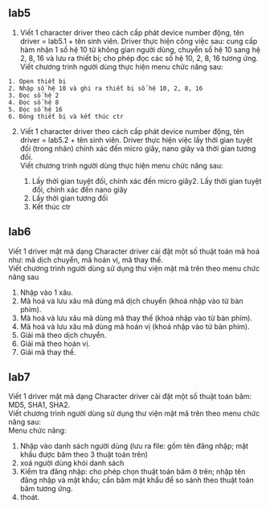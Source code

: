 ## lab5
1.   Viết 1 character driver theo cách cấp phát device number động, tên driver = lab5.1 + tên
    sinh viên. Driver thực hiện công việc sau: cung cấp hàm nhận 1 số hệ 10 từ không gian
    người dùng, chuyển số hệ 10 sang hệ 2, 8, 16 và lưu ra thiết bị; cho phép đọc các số hệ 10,
    2, 8, 16 tương ứng.</br>
    Viết chương trình người dùng thực hiện menu chức năng sau:</br>

    1. Open thiết bị
    2. Nhập số hệ 10 và ghi ra thiết bị số hệ 10, 2, 8, 16
    3. Đọc số hệ 2
    4. Đọc số hệ 8
    5. Đọc số hệ 16
    6. Đóng thiết bị và kết thúc ctr

2.  Viết 1 character driver theo cách cấp phát device number động, tên driver = lab5.2 + tên
    sinh viên. Driver thực hiện việc lấy thời gian tuyệt đối (trong nhân) chính xác đến micro
    giây, nano giây và thời gian tương đối.</br>
    Viết chương trình người dùng thực hiện menu chức năng sau:</br>
    
    1. Lấy thời gian tuyệt đối, chính xác đến micro giây2. Lấy thời gian tuyệt đối, chính xác đến nano giây
    3. Lấy thời gian tương đối
    4. Kết thúc ctr

## lab6
Viết 1 driver mật mã dạng Character driver cài đặt một số thuật toán mã hoá như: mã dịch chuyển, mã hoán vị, mã thay thế.</br>
Viết chương trình người dùng sử dụng thư viện mật mã trên theo menu chức năng sau</br>
1. Nhập vào 1 xâu.
2. Mã hoá và lưu xâu mã dùng mã dịch chuyển (khoá nhập vào từ bàn phím).
3. Mã hoá và lưu xâu mã dùng mã thay thế (khoá nhập vào từ bàn phím).
4. Mã hoá và lưu xâu mã dùng mã hoán vị (khoá nhập vào từ bàn phím).
5. Giải mã theo dịch chuyển.
6. Giải mã theo hoán vị.
7. Giải mã thay thế.

## lab7
Viết 1 driver mật mã dạng Character driver cài đặt một số thuật toán băm: MD5, SHA1, SHA2. </br>
Viết chương trình người dùng sử dụng thư viện mật mã trên theo menu chức năng sau:</br>
Menu chức năng:</br>
1. Nhập vào danh sách người dùng (lưu ra file: gồm tên đăng nhập; mật khẩu được băm theo 3 thuật toán trên)
2. xoá người dùng khỏi danh sách
3. Kiểm tra đăng nhập: cho phép chọn thuật toán băm ở trên; nhập tên đăng nhập và mật khẩu; cần băm mật khẩu để so sánh theo thuật toán băm tương ứng.
4. thoát.